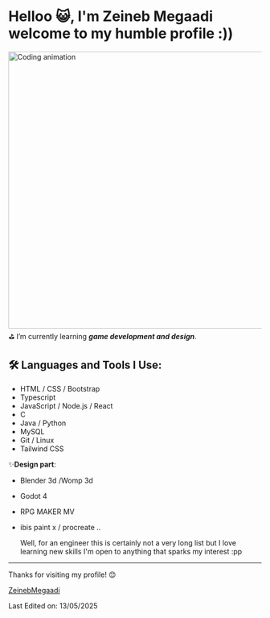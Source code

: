 # Helloo 😺, I'm Zeineb Megaadi welcome to my humble profile :))

<img align="right" src="https://cdn.dribbble.com/users/1277312/screenshots/14733298/media/39b1045e593737587dd60e42c8422d1f.gif" width="550" alt="Coding animation">

⛳ I’m currently learning ***game development and design***.

## 🛠 Languages and Tools I Use:
- HTML / CSS / Bootstrap
- Typescript
- JavaScript / Node.js / React
- C 
- Java / Python
- MySQL
- Git / Linux
- Tailwind CSS


✨**Design part**:
- Blender 3d /Womp 3d
- Godot 4
- RPG MAKER MV
- ibis paint x / procreate ..

  
  Well, for an engineer this is certainly not a very long list but I love learning new skills I'm open to anything that sparks my interest :pp 

---

Thanks for visiting my profile! 😊



[ZeinebMegaadi](https://github.com/ZeinebMegaadi/ZeinebMegaadi)

Last Edited on: 13/05/2025
